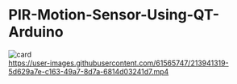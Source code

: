 # PIR-Motion-Sensor-Using-QT-Arduino
![card](https://user-images.githubusercontent.com/61565747/213940881-3dd12d94-da2e-43ec-9618-7ad7addaa554.png)
<br>
https://user-images.githubusercontent.com/61565747/213941319-5d629a7e-c163-49a7-8d7a-6814d03241d7.mp4
